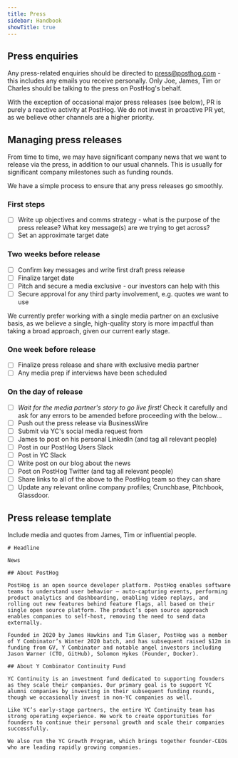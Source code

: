 ```yaml
---
title: Press
sidebar: Handbook
showTitle: true
---
```


## Press enquiries

Any press-related enquiries should be directed to press@posthog.com - this includes any emails you receive personally. Only Joe, James, Tim or Charles should be talking to the press on PostHog's behalf. 

With the exception of occasional major press releases (see below), PR is purely a reactive activity at PostHog. We do not invest in proactive PR yet, as we believe other channels are a higher priority. 

## Managing press releases

From time to time, we may have significant company news that we want to release via the press, in addition to our usual channels. This is usually for significant company milestones such as funding rounds.

We have a simple process to ensure that any press releases go smoothly. 

### First steps

- [ ] Write up objectives and comms strategy - what is the purpose of the press release? What key message(s) are we trying to get across? 
- [ ] Set an approximate target date

### Two weeks before release

- [ ] Confirm key messages and write first draft press release
- [ ] Finalize target date
- [ ] Pitch and secure a media exclusive - our investors can help with this
- [ ] Secure approval for any third party involvement, e.g. quotes we want to use

We currently prefer working with a single media partner on an exclusive basis, as we believe a single, high-quality story is more impactful than taking a broad approach, given our current early stage. 

### One week before release

- [ ] Finalize press release and share with exclusive media partner
- [ ] Any media prep if interviews have been scheduled

### On the day of release

- [ ] *Wait for the media partner's story to go live first!* Check it carefully and ask for any errors to be amended before proceeding with the below...
- [ ] Push out the press release via BusinessWire
- [ ] Submit via YC's social media request from
- [ ] James to post on his personal LinkedIn (and tag all relevant people)
- [ ] Post in our PostHog Users Slack
- [ ] Post in YC Slack
- [ ] Write post on our blog about the news
- [ ] Post on PostHog Twitter (and tag all relevant people)
- [ ] Share links to all of the above to the PostHog team so they can share
- [ ] Update any relevant online company profiles; Crunchbase, Pitchbook, Glassdoor.

## Press release template

Include media and quotes from James, Tim or influential people.

```
# Headline

News

## About PostHog

PostHog is an open source developer platform. PostHog enables software teams to understand user behavior – auto-capturing events, performing product analytics and dashboarding, enabling video replays, and rolling out new features behind feature flags, all based on their single open source platform. The product’s open source approach enables companies to self-host, removing the need to send data externally.

Founded in 2020 by James Hawkins and Tim Glaser, PostHog was a member of Y Combinator’s Winter 2020 batch, and has subsequent raised $12m in funding from GV, Y Combinator and notable angel investors including Jason Warner (CTO, GitHub), Solomon Hykes (Founder, Docker).

## About Y Combinator Continuity Fund

YC Continuity is an investment fund dedicated to supporting founders as they scale their companies. Our primary goal is to support YC alumni companies by investing in their subsequent funding rounds, though we occasionally invest in non-YC companies as well.

Like YC’s early-stage partners, the entire YC Continuity team has strong operating experience. We work to create opportunities for founders to continue their personal growth and scale their companies successfully.

We also run the YC Growth Program, which brings together founder-CEOs who are leading rapidly growing companies.

```
